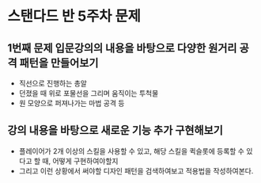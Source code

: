 # 스탠다드 반 5주차 문제 

## 1번째 문제 입문강의의 내용을 바탕으로 다양한 원거리 공격 패턴을 만들어보기
- 직선으로 진행하는 총알
- 던졌을 때 위로 포물선을 그리며 움직이는 투척물
- 원 모양으로 퍼져나가는 마법 공격 등

## 강의 내용을 바탕으로 새로운 기능 추가 구현해보기
- 플레이어가 2개 이상의 스킬을 사용할 수 있고, 해당 스킬을 퀵슬롯에 등록할 수 있다고 할 때,
어떻게 구현하여야할지
- 그리고 이런 상황에서 써야할 디자인 패턴을 검색하여보고 적용법을 작성하여본다.

